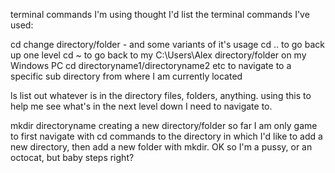 terminal commands I'm using
thought I'd list the terminal commands I've used:

cd
change directory/folder - and some variants of it's usage
cd ..
to go back up one level
cd ~
to go back to my C:\Users\Alex directory/folder on my Windows PC
cd directoryname1/directoryname2 
etc to navigate to a specific sub directory from where I am currently located

ls
list out whatever is in the directory
files, folders, anything.
using this to help me see what's in the next level down I need to navigate to.

mkdir directoryname
creating a new directory/folder
so far I am only game to first navigate with cd commands to the directory in which I'd like to add a new directory, then add a new folder with mkdir. 
OK so I'm a pussy, or an octocat, but baby steps right?

